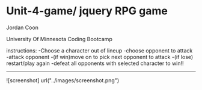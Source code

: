 # Unit-4-game/ jquery RPG game

Jordan Coon

University Of Minnesota Coding Bootcamp

instructions:
-Choose a character out of lineup
-choose opponent to attack
-attack opponent
-(if win)move on to pick next opponent to attack
-(if lose) restart/play again
-defeat all opponents with selected character to win!!

----
![screenshot] url("../images/screenshot.png")

